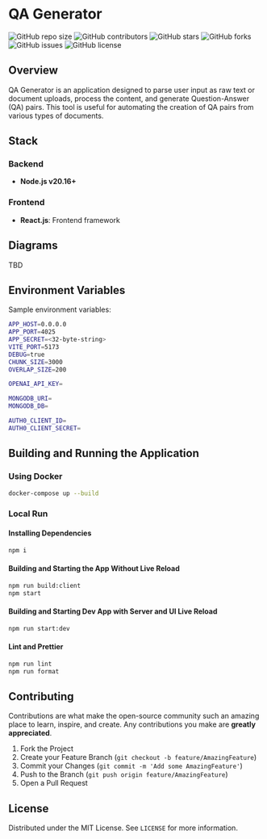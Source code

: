 # QA Generator

![GitHub repo size](https://img.shields.io/github/repo-size/jungleBadger/qa-generator)
![GitHub contributors](https://img.shields.io/github/contributors/jungleBadger/qa-generator)
![GitHub stars](https://img.shields.io/github/stars/jungleBadger/qa-generator?style=social)
![GitHub forks](https://img.shields.io/github/forks/jungleBadger/qa-generator?style=social)
![GitHub issues](https://img.shields.io/github/issues/jungleBadger/qa-generator)
![GitHub license](https://img.shields.io/github/license/jungleBadger/qa-generator)

## Overview

QA Generator is an application designed to parse user input as raw text or document uploads, process the content, and generate Question-Answer (QA) pairs. This tool is useful for automating the creation of QA pairs from various types of documents.

## Stack

### Backend

- **Node.js v20.16+**


### Frontend
- **React.js**: Frontend framework

## Diagrams

TBD

## Environment Variables

Sample environment variables:

```bash
APP_HOST=0.0.0.0
APP_PORT=4025
APP_SECRET=<32-byte-string>
VITE_PORT=5173
DEBUG=true
CHUNK_SIZE=3000
OVERLAP_SIZE=200

OPENAI_API_KEY=

MONGODB_URI=
MONGODB_DB=

AUTH0_CLIENT_ID=
AUTH0_CLIENT_SECRET=
```

## Building and Running the Application

### Using Docker

```bash
docker-compose up --build
```

### Local Run

#### Installing Dependencies

```bash
npm i
```

#### Building and Starting the App Without Live Reload

```bash
npm run build:client
npm start
```

#### Building and Starting Dev App with Server and UI Live Reload

```bash
npm run start:dev
```

#### Lint and Prettier

```bash
npm run lint
npm run format
```

## Contributing

Contributions are what make the open-source community such an amazing place to learn, inspire, and create. Any contributions you make are **greatly appreciated**.

1. Fork the Project
2. Create your Feature Branch (`git checkout -b feature/AmazingFeature`)
3. Commit your Changes (`git commit -m 'Add some AmazingFeature'`)
4. Push to the Branch (`git push origin feature/AmazingFeature`)
5. Open a Pull Request

## License

Distributed under the MIT License. See `LICENSE` for more information.
